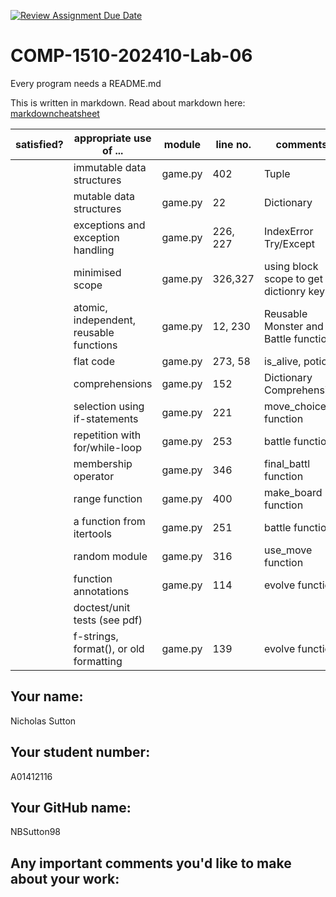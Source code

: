 [![Review Assignment Due Date](https://classroom.github.com/assets/deadline-readme-button-22041afd0340ce965d47ae6ef1cefeee28c7c493a6346c4f15d667ab976d596c.svg)](https://classroom.github.com/a/RonMG0im)
# COMP-1510-202410-Lab-06

Every program needs a README.md

This is written in markdown. Read about markdown here: [markdowncheatsheet](https://www.markdownguide.org/cheat-sheet/)

| satisfied?    | appropriate use of ...                      | module  | line no. | comments                                |
|------------    |------------------------------------------    |---------|----------|-----------------------------------------|
|               | immutable data structures                   | game.py | 402      | Tuple                                   |
|               | mutable data structures                     | game.py | 22       | Dictionary                              |
|               | exceptions and exception handling           | game.py | 226, 227 | IndexError Try/Except                   |
|               | minimised scope                             | game.py | 326,327  | using block scope to get dictionry keys |
|               | atomic, independent,  reusable functions    | game.py | 12, 230  | Reusable Monster and Battle function    |
|               | flat code                                   | game.py | 273, 58  | is_alive, potion                        |
|               | comprehensions                              | game.py | 152      | Dictionary Comprehension                |
|               | selection using if-statements               | game.py | 221      | move_choice function                    |
|               | repetition with for/while-loop              | game.py | 253      | battle function                         |
|               | membership operator                         | game.py | 346      | final_battl function                    |
|               | range function                              | game.py | 400      | make_board function                     |
|               | a function from itertools                   | game.py | 251      | battle function                         |
|               | random module                               | game.py | 316      | use_move function                       |
|               | function annotations                        | game.py | 114      | evolve function                         |
|               | doctest/unit tests (see pdf)                |         |          |                                         |
|               | f-strings, format(), or old formatting      | game.py | 139      | evolve function                         |

## Your name:
Nicholas Sutton 

## Your student number:
A01412116

## Your GitHub name:
NBSutton98

## Any important comments you'd like to make about your work:

